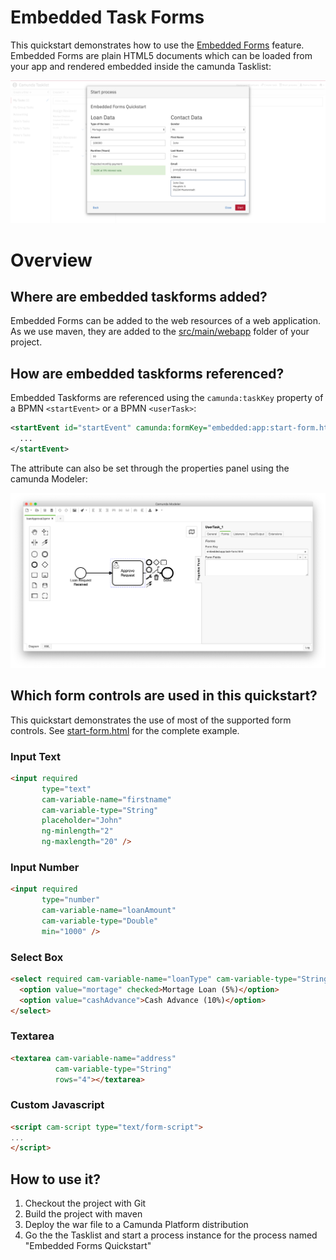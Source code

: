 # Embedded Task Forms

This quickstart demonstrates how to use the [Embedded Forms][5] feature. Embedded Forms are plain HTML5 documents which can be loaded from your app and rendered embedded inside the camunda Tasklist:

![Embedded Forms Screenshot][1]

# Overview

## Where are embedded taskforms added?

Embedded Forms can be added to the web resources of a web application. As we use maven, they are added to the [src/main/webapp][4] folder of your project.

## How are embedded taskforms referenced?

Embedded Taskforms are referenced using the `camunda:taskKey` property of a BPMN `<startEvent>` or a BPMN `<userTask>`:

```xml
<startEvent id="startEvent" camunda:formKey="embedded:app:start-form.html" name="Loan Request Received">
  ...
</startEvent>
```

The attribute can also be set through the properties panel using the camunda Modeler:

![Embedded Forms Screenshot Modeler][2]

## Which form controls are used in this quickstart?

This quickstart demonstrates the use of most of the supported form controls. See [start-form.html][3] for the complete example.

### Input Text

```html
<input required
       type="text"
       cam-variable-name="firstname"
       cam-variable-type="String"
       placeholder="John"
       ng-minlength="2"
       ng-maxlength="20" />
```

### Input Number

```html
<input required
       type="number"
       cam-variable-name="loanAmount"
       cam-variable-type="Double"
       min="1000" />
```

### Select Box

```html
<select required cam-variable-name="loanType" cam-variable-type="String">
  <option value="mortage" checked>Mortage Loan (5%)</option>
  <option value="cashAdvance">Cash Advance (10%)</option>
</select>

```

### Textarea

```html
<textarea cam-variable-name="address"
          cam-variable-type="String"
          rows="4"></textarea>
```

### Custom Javascript

```html
<script cam-script type="text/form-script">
...
</script>
```

## How to use it?

1. Checkout the project with Git
2. Build the project with maven
3. Deploy the war file to a Camunda Platform distribution
4. Go the the Tasklist and start a process instance for the process named "Embedded Forms Quickstart"

[1]: docs/screenshot.png
[2]: docs/screenshot-modeler.png
[3]: src/main/webapp/start-form.html
[4]: src/main/webapp
[5]: https://docs.camunda.org/manual/7.16/user-guide/task-forms/#embedded-task-forms
